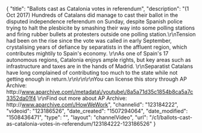 {
    "title": "Ballots cast as Catalonia votes in referendum",
    "description": "(1 Oct 2017) Hundreds of Catalans did manage to cast their ballot in the disputed independence referendum on Sunday, despite Spanish police trying to halt the plesbicite by smashing their way into some polling stations and firing rubber bullets at protesters outside one polling station.\r\nTension had been on the rise since the vote was called in early September, crystalising years of defiance by separatists in the affluent region, which contributes mightily to Spain's economy. \r\nAs one of Spain's 17 autonomous regions, Catalonia enjoys ample rights, but key areas such as infrastructure and taxes are in the hands of Madrid. \r\nSeparatist Catalans have long complained of contributing too much to the state while not getting enough in return.\r\n\r\n\r\nYou can license this story through AP Archive: http:\/\/www.aparchive.com\/metadata\/youtube\/8a5a71d35c1854b8ca5a7c3352da01f4 \r\nFind out more about AP Archive: http:\/\/www.aparchive.com\/HowWeWork",
    "channelid": "123184222",
    "videoid": "123186526",
    "date_created": "1507294064",
    "date_modified": "1508436471",
    "type": "",
    "layout": "channelVideo",
    "url": "\/c1\/ballots-cast-as-catalonia-votes-in-referendum\/123184222-123186526"
}